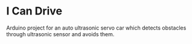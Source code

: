 # I Can Drive
Arduino project for an auto ultrasonic servo car which detects obstacles through ultrasonic sensor and avoids them.
